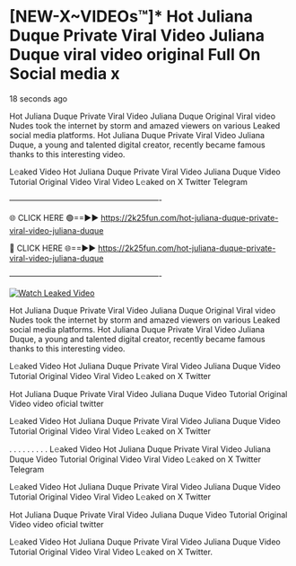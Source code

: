 # [NEW-X~VIDEOs™]* Hot Juliana Duque Private Viral Video Juliana Duque viral video original Full On Social media x

18 seconds ago

Hot Juliana Duque Private Viral Video Juliana Duque Original Viral video Nudes took the internet by storm and amazed viewers on various Leaked social media platforms. Hot Juliana Duque Private Viral Video Juliana Duque, a young and talented digital creator, recently became famous thanks to this interesting video.

L𝚎aked Video Hot Juliana Duque Private Viral Video Juliana Duque Video Tutorial Original Video Viral Video L𝚎aked on X Twitter Telegram

———————————————————-

🌐 CLICK HERE 🟢==►► https://2k25fun.com/hot-juliana-duque-private-viral-video-juliana-duque

🔴 CLICK HERE 🌐==►► https://2k25fun.com/hot-juliana-duque-private-viral-video-juliana-duque

———————————————————-

[![Watch Leaked Video](https://miro.medium.com/v2/resize:fit:828/format:webp/1*cilzJN44JGOrTw9NJCrNHA.gif "Watch Leaked Video")](https://2k25fun.com/hot-juliana-duque-private-viral-video-juliana-duque)

Hot Juliana Duque Private Viral Video Juliana Duque Original Viral video Nudes took the internet by storm and amazed viewers on various Leaked social media platforms. Hot Juliana Duque Private Viral Video Juliana Duque, a young and talented digital creator, recently became famous thanks to this interesting video.

L𝚎aked Video Hot Juliana Duque Private Viral Video Juliana Duque Video Tutorial Original Video Viral Video L𝚎aked on X Twitter

Hot Juliana Duque Private Viral Video Juliana Duque Video Tutorial Original Video video oficial twitter

L𝚎aked Video Hot Juliana Duque Private Viral Video Juliana Duque Video Tutorial Original Video Viral Video L𝚎aked on X Twitter

. . . . . . . . . L𝚎aked Video Hot Juliana Duque Private Viral Video Juliana Duque Video Tutorial Original Video Viral Video L𝚎aked on X Twitter Telegram

L𝚎aked Video Hot Juliana Duque Private Viral Video Juliana Duque Video Tutorial Original Video Viral Video L𝚎aked on X Twitter

Hot Juliana Duque Private Viral Video Juliana Duque Video Tutorial Original Video video oficial twitter

L𝚎aked Video Hot Juliana Duque Private Viral Video Juliana Duque Video Tutorial Original Video Viral Video L𝚎aked on X Twitter.